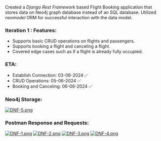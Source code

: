 Created a *Django Rest Framework* based Flight Booking application that stores data on Neo4j graph database instead of an SQL database. Utilized *neomodel* ORM for successful interaction with the data model.

### Iteration 1 : Features:
- Supports basic CRUD operations on flights and passengers.
- Supports booking a flight and canceling a flight.
- Covered edge cases such as if a flight is already fully occupied.

### ETA:
- Establish Connection: 03-06-2024 ✅
- CRUD Operations: 05-06-2024 ✅
- Booking and Canceling: 06-06-2024 ✅

### Neo4j Storage:
[![DNF-5.png](https://i.postimg.cc/BvLVkjnW/DNF-5.png)](https://postimg.cc/rdTjtF4g)

### Postman Response and Requests:
[![DNF-1.png](https://i.postimg.cc/Nfkbz182/DNF-1.png)](https://postimg.cc/F71jfkBh)
[![DNF-2.png](https://i.postimg.cc/1tRyD0K0/DNF-2.png)](https://postimg.cc/sB8Frhq1)
[![DNF-3.png](https://i.postimg.cc/VL91ZHH9/DNF-3.png)](https://postimg.cc/0bNLbZvr)
[![DNF-4.png](https://i.postimg.cc/dVtMHQCv/DNF-4.png)](https://postimg.cc/jL9kCbvk)


